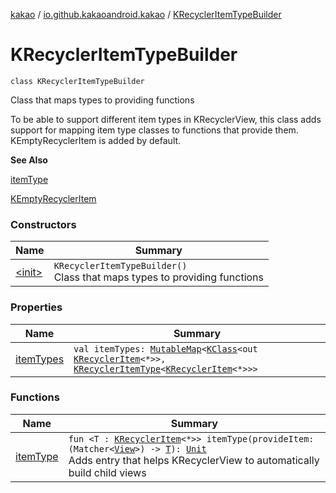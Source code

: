 [kakao](../../index.md) / [io.github.kakaoandroid.kakao](../index.md) / [KRecyclerItemTypeBuilder](./index.md)

# KRecyclerItemTypeBuilder

`class KRecyclerItemTypeBuilder`

Class that maps types to providing functions

To be able to support different item types in KRecyclerView, this class
adds support for mapping item type classes to functions that provide them.
KEmptyRecyclerItem is added by default.

**See Also**

[itemType](item-type.md)

[KEmptyRecyclerItem](../-k-empty-recycler-item/index.md)

### Constructors

| Name | Summary |
|---|---|
| [&lt;init&gt;](-init-.md) | `KRecyclerItemTypeBuilder()`<br>Class that maps types to providing functions |

### Properties

| Name | Summary |
|---|---|
| [itemTypes](item-types.md) | `val itemTypes: `[`MutableMap`](https://kotlinlang.org/api/latest/jvm/stdlib/kotlin.collections/-mutable-map/index.html)`<`[`KClass`](https://kotlinlang.org/api/latest/jvm/stdlib/kotlin.reflect/-k-class/index.html)`<out `[`KRecyclerItem`](../-k-recycler-item/index.md)`<*>>, `[`KRecyclerItemType`](../-k-recycler-item-type/index.md)`<`[`KRecyclerItem`](../-k-recycler-item/index.md)`<*>>>` |

### Functions

| Name | Summary |
|---|---|
| [itemType](item-type.md) | `fun <T : `[`KRecyclerItem`](../-k-recycler-item/index.md)`<*>> itemType(provideItem: (Matcher<`[`View`](https://developer.android.com/reference/android/view/View.html)`>) -> `[`T`](item-type.md#T)`): `[`Unit`](https://kotlinlang.org/api/latest/jvm/stdlib/kotlin/-unit/index.html)<br>Adds entry that helps KRecyclerView to automatically build child views |
